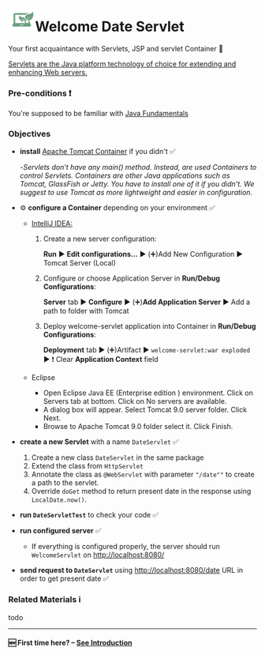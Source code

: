# <img src="https://raw.githubusercontent.com/bobocode-projects/resources/master/image/logo_transparent_background.png" height=50/>Welcome Date Servlet
Your first acquaintance with Servlets, JSP and servlet Container 👀

[Servlets are the Java platform technology of choice for extending and enhancing Web servers.](https://www.oracle.com/java/technologies/servlet-technology.html)

### Pre-conditions ❗
You're supposed to be familiar with [Java Fundamentals](https://github.com/bobocode-projects/java-fundamentals-course)

### Objectives
* **install** [Apache Tomcat Container](https://tomcat.apache.org/download-90.cgi) if you didn't ✅
  
  -*Servlets don’t have any main() method. Instead, are used Containers to control Servlets.
    Containers are other Java applications such as Tomcat, GlassFish or Jetty. You have to install one of it if you didn't.
    We suggest to use Tomcat as more lightweight and easier in configuration.*
* ⚙ **configure a Container** depending on your environment ✅
  - [IntelliJ IDEA:](https://www.jetbrains.com/help/idea/run-debug-configuration-tomcat-server.html)
    1. Create a new server configuration:
      
        **Run** ▶ **Edit configurations...** ▶ (➕)Add New Configuration ▶ Tomcat Server (Local)
    2. Configure or choose Application Server in **Run/Debug Configurations**:
      
        **Server** tab ▶ **Configure** ▶ (➕)**Add Application Server** ▶ Add a path to folder with Tomcat
    3. Deploy welcome-servlet application into Container in **Run/Debug Configurations**:
    
        **Deployment** tab ▶ (➕)Artifact ▶ `welcome-servlet:war exploded` ▶ ❗ Clear **Application Context** field
      
  - Eclipse
    - Open Eclipse Java EE (Enterprise edition ) environment. Click on Servers tab at bottom. Click on No servers are available.
    - A dialog box will appear. Select Tomcat 9.0 server folder. Click Next.
    - Browse to Apache Tomcat 9.0 folder select it. Click Finish.
* **create a new Servlet** with a name `DateServlet` ✅
  1. Create a new class `DateServlet` in the same package
  2. Extend the class from `HttpServlet`
  3. Annotate the class as `@WebServlet` with parameter `"/date""` to create a path to the servlet.
  4. Override `doGet` method to return present date in the response using `LocalDate.now()`.
* **run `DateServletTest`** to check your code ✅    
* **run configured server** ✅
  - If everything is configured properly, the server should run `WelcomeServlet` on [http://localhost:8080/](http://localhost:8080/)
* **send request to `DateServlet`** using [http://localhost:8080/date](http://localhost:8080/date) URL in order to get present date ✅

### Related Materials ℹ️
todo

---
#### 🆕 First time here? – [See Introduction](https://github.com/bobocode-projects/java-fundamentals-course/tree/main/0-0-intro#introduction)

